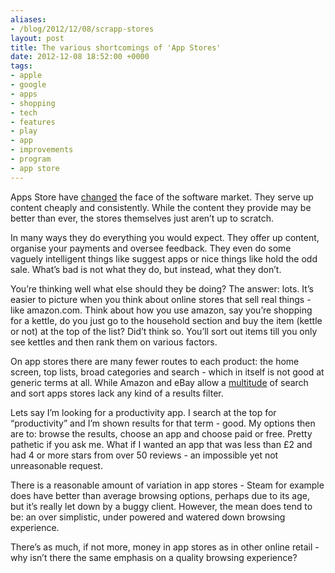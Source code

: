 ```yaml
---
aliases:
- /blog/2012/12/08/scrapp-stores
layout: post
title: The various shortcomings of 'App Stores'
date: 2012-12-08 18:52:00 +0000
tags:
- apple
- google
- apps
- shopping
- tech
- features
- play
- app
- improvements
- program
- app store
---
```

Apps Store have [changed](http://waazzupppp.wordpress.com/2012/11/01/editorial-has-the-app-store-killed-the-software-market/) the face of the software market. They serve up content cheaply and consistently. While the content they provide may be better than ever, the stores themselves just aren’t up to scratch.

In many ways they do everything you would expect. They offer up content, organise your payments and oversee feedback. They even do some vaguely intelligent things like suggest apps or nice things like hold the odd sale. What’s bad is not what they do, but instead, what they don’t.

You’re thinking well what else should they be doing? The answer: lots. It’s easier to picture when you think about online stores that sell real things - like amazon.com. Think about how you use amazon, say you’re shopping for a kettle, do you just go to the household section and buy the item (kettle or not) at the top of the list? Did’t think so. You’ll sort out items till you only see kettles and then rank them on various factors.

On app stores there are many fewer routes to each product: the home screen, top lists, broad categories and search - which in itself is not good at generic terms at all. While Amazon and eBay allow a [multitude](http://www.ebay.com/sch/ebayadvsearch/?rt=nc) of search and sort apps stores lack any kind of a results filter.

Lets say I’m looking for a productivity app. I search at the top for “productivity” and I’m shown results for that term - good. My options then are to: browse the results, choose an app and choose paid or free. Pretty pathetic if you ask me. What if I wanted an app that was less than £2 and had 4 or more stars from over 50 reviews - an impossible yet not unreasonable request.

There is a reasonable amount of variation in app stores - Steam for example does have better than average browsing options, perhaps due to its age, but it’s really let down by a buggy client. However, the mean does tend to be: an over simplistic, under powered and watered down browsing experience.

There’s as much, if not more, money in app stores as in other online retail - why isn’t there the same emphasis on a quality browsing experience?